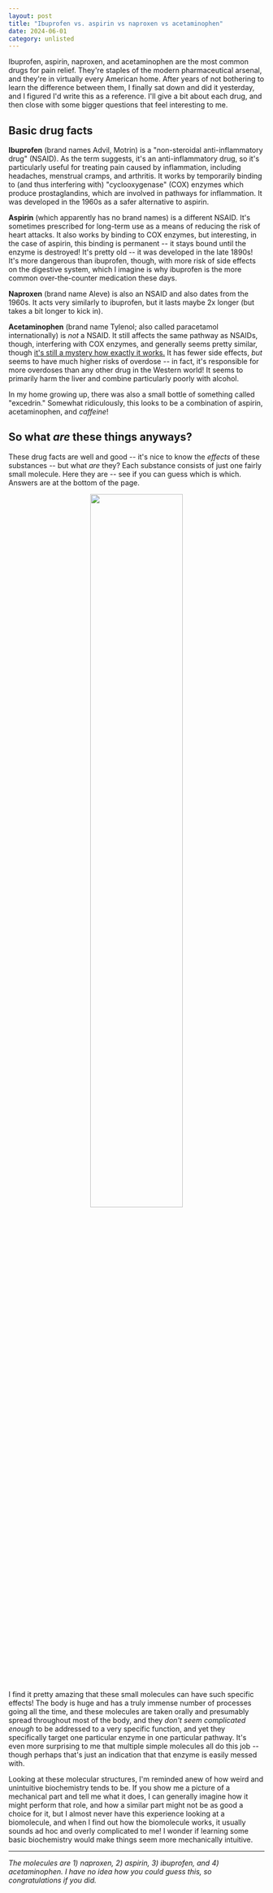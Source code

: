 ```yaml
---
layout: post
title: "Ibuprofen vs. aspirin vs naproxen vs acetaminophen"
date: 2024-06-01
category: unlisted
---
```


Ibuprofen, aspirin, naproxen, and acetaminophen are the most common drugs for pain relief.
They're staples of the modern pharmaceutical arsenal, and they're in virtually every American home.
After years of not bothering to learn the difference between them, I finally sat down and did it yesterday, and I figured I'd write this as a reference.
I'll give a bit about each drug, and then close with some bigger questions that feel interesting to me.

## Basic drug facts

**Ibuprofen** (brand names Advil, Motrin) is a "non-steroidal anti-inflammatory drug" (NSAID).
As the term suggests, it's an anti-inflammatory drug, so it's particularly useful for treating pain caused by inflammation, including headaches, menstrual cramps, and arthritis.
It works by temporarily binding to (and thus interfering with) "cyclooxygenase" (COX) enzymes which produce prostaglandins, which are involved in pathways for inflammation.
It was developed in the 1960s as a safer alternative to aspirin.

**Aspirin** (which apparently has no brand names) is a different NSAID.
It's sometimes prescribed for long-term use as a means of reducing the risk of heart attacks.
It also works by binding to COX enzymes, but interesting, in the case of aspirin, this binding is permanent -- it stays bound until the enzyme is destroyed!
It's pretty old -- it was developed in the late 1890s!
It's more dangerous than ibuprofen, though, with more risk of side effects on the digestive system, which I imagine is why ibuprofen is the more common over-the-counter medication these days.

**Naproxen** (brand name Aleve) is also an NSAID and also dates from the 1960s.
It acts very similarly to ibuprofen, but it lasts maybe 2x longer (but takes a bit longer to kick in).

**Acetaminophen** (brand name Tylenol; also called paracetamol internationally) is *not* a NSAID.
It still affects the same pathway as NSAIDs, though, interfering with COX enzymes, and generally seems pretty similar, though [it's still a mystery how exactly it works.](https://now.tufts.edu/2022/09/14/how-does-acetaminophen-work)
It has fewer side effects, *but* seems to have much higher risks of overdose -- in fact, it's responsible for more overdoses than any other drug in the Western world!
It seems to primarily harm the liver and combine particularly poorly with alcohol.

In my home growing up, there was also a small bottle of something called "excedrin." Somewhat ridiculously, this looks to be a combination of aspirin, acetaminophen, and *caffeine*!

## So what *are* these things anyways?

These drug facts are well and good -- it's nice to know the *effects* of these substances -- but what *are* they?
Each substance consists of just one fairly small molecule.
Here they are -- see if you can guess which is which. Answers are at the bottom of the page.

<p style="text-align:center;">
<img src="{{site.baseurl}}/img/pain_relievers/structures.png" width="60%">
</p>

I find it pretty amazing that these small molecules can have such specific effects!
The body is huge and has a truly immense number of processes going all the time, and these molecules are taken orally and presumably spread throughout most of the body, and they *don't seem complicated enough* to be addressed to a very specific function, and yet they specifically target one particular enzyme in one particular pathway.
It's even more surprising to me that multiple simple molecules all do this job -- though perhaps that's just an indication that that enzyme is easily messed with.

Looking at these molecular structures, I'm reminded anew of how weird and unintuitive biochemistry tends to be.
If you show me a picture of a mechanical part and tell me what it does, I can generally imagine how it might perform that role, and how a similar part might not be as good a choice for it, but I almost never have this experience looking at a biomolecule, and when I find out how the biomolecule works, it usually sounds ad hoc and overly complicated to me!
I wonder if learning some basic biochemistry would make things seem more mechanically intuitive.

***

*The molecules are 1) naproxen, 2) aspirin, 3) ibuprofen, and 4) acetaminophen. I have no idea how you could guess this, so congratulations if you did.*